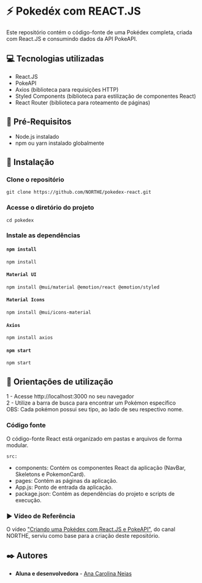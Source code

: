 # ⚡ Pokedéx com REACT.JS

Este repositório contém o código-fonte de uma Pokédex completa, criada com React.JS e consumindo dados da API PokeAPI.

## 💻 Tecnologias utilizadas

* React.JS
* PokeAPI
* Axios (biblioteca para requisições HTTP)
* Styled Components (biblioteca para estilização de componentes React)
* React Router (biblioteca para roteamento de páginas)

## 📜 Pré-Requisitos

* Node.js instalado
* npm ou yarn instalado globalmente

## 🔧 Instalação
### Clone o repositório
```
git clone https://github.com/NORTHE/pokedex-react.git
```

### Acesse o diretório do projeto
```
cd pokedex
```

### Instale as dependências
#### `npm install`
```
npm install
```

#### `Material UI`
```
npm install @mui/material @emotion/react @emotion/styled
```

#### `Material Icons`
```
npm install @mui/icons-material
```

#### `Axios`
```
npm install axios
```

#### `npm start`
```
npm start
```

## 🔎 Orientações de utilização

1 - Acesse http://localhost:3000 no seu navegador\
2 - Utilize a barra de busca para encontrar um Pokémon específico\
OBS: Cada pokémon possui seu tipo, ao lado de seu respectivo nome.

### Código fonte

O código-fonte React está organizado em pastas e arquivos de forma modular.

`src:`
* components: Contém os componentes React da aplicação (NavBar, Skeletons e PokemonCard).
* pages: Contém as páginas da aplicação.
* App.js: Ponto de entrada da aplicação.
* package.json: Contém as dependências do projeto e scripts de execução.

### ▶️ Vídeo de Referência

O vídeo ["Criando uma Pokédex com React.JS e PokeAPI"](https://www.youtube.com/watch?v=dqMae44pEVk), do canal NORTHE, serviu como base para a criação deste repositório.

## ✒️ Autores

* **Aluna e desenvolvedora** -  [Ana Carolina Neias](https://github.com/carosla)





